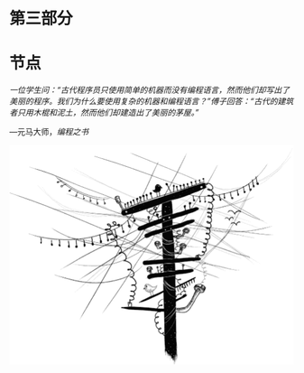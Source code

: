 # 第三部分

# 节点

*一位学生问：“古代程序员只使用简单的机器而没有编程语言，然而他们却写出了美丽的程序。我们为什么要使用复杂的机器和编程语言？”傅子回答：“古代的建筑者只用木棍和泥土，然而他们却建造出了美丽的茅屋。”*

—元马大师，*编程之书*

![图片](img/f0338-01.jpg)
